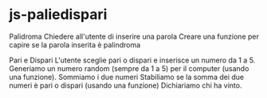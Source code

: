 # js-paliedispari




Palidroma
Chiedere all'utente di inserire una parola
Creare una funzione per capire se la parola inserita è palindroma



Pari e Dispari
L'utente sceglie pari o dispari e inserisce un numero da 1 a 5.
Generiamo un numero random (sempre da 1 a 5) per il computer (usando una funzione).
Sommiamo i due numeri
Stabiliamo se la somma dei due numeri è pari o dispari (usando una funzione)
Dichiariamo chi ha vinto.